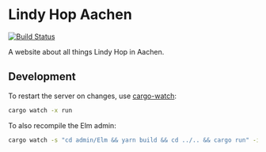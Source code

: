 # Lindy Hop Aachen

[![Build Status](https://travis-ci.org/Y0hy0h/lindyhop-aachen.svg?branch=master)](https://travis-ci.org/Y0hy0h/lindyhop-aachen)

A website about all things Lindy Hop in Aachen.

## Development
To restart the server on changes, use [cargo-watch]:
```bash
cargo watch -x run
```

To also recompile the Elm admin:
```bash
cargo watch -s "cd admin/Elm && yarn build && cd ../.. && cargo run" -i "admin/dist/*" -i "admin/Elm/elm-stuff/**/*" -i "admin/Elm/node_modules/**/*"
```

[cargo-watch]: https://crates.io/crates/cargo-watch
